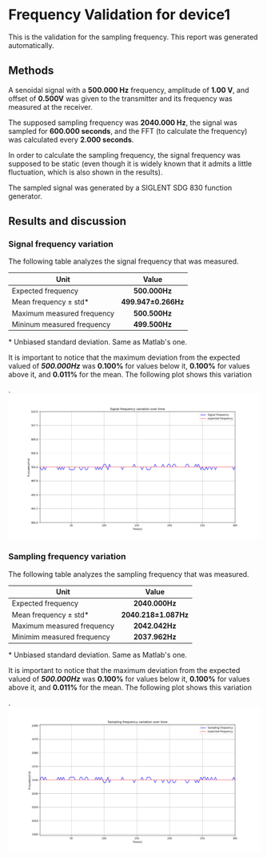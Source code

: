 # Frequency Validation for device1
This is the validation  for the sampling frequency. This report was generated automatically.

## Methods
A senoidal signal with a **500.000 Hz** frequency, amplitude of **1.00 V**, 
    and offset of **0.500V**  was given to the transmitter and its frequency
    was measured at the receiver.

 The supposed sampling frequency was **2040.000 Hz**, the
    signal was sampled for **600.000 seconds**, and the FFT (to calculate the 
    frequency) was calculated every **2.000 seconds**.

 In order 
    to calculate the sampling frequency, the signal frequency
    was supposed to be static  (even though it is widely known that it admits a little
    fluctuation, which is also shown in the results).

 The sampled signal was generated
    by a SIGLENT SDG 830 function generator.

## Results and discussion
### Signal frequency variation
The following table analyzes the signal frequency that was measured.

 | Unit               |  Value     |
 | ------------------ | :--------: |
 | Expected frequency | **500.000Hz** |
 | Mean frequency ± std\*    | **499.947±0.266Hz** |
 | Maximum measured frequency | **500.500Hz** |
 | Mininum measured frequency | **499.500Hz** |

\* Unbiased standard deviation. Same as Matlab's one.

It is important to notice that the maximum deviation from the 
    expected valued of ***500.000Hz*** was **0.100%** for values below it,
    **0.100%** for values above it, and **0.011%** for the mean. The following plot shows
    this variation

.![Plot of the measured signal frequencies.](signal.png)

### Sampling frequency variation
The following table analyzes the sampling frequency that was measured.

 | Unit               |  Value     |
 | ------------------ | :--------: |
 | Expected frequency | **2040.000Hz** |
 | Mean frequency ± std\*    | **2040.218±1.087Hz** |
 | Maximum measured frequency | **2042.042Hz** |
 | Minimim measured frequency | **2037.962Hz** |

\* Unbiased standard deviation. Same as Matlab's one.

It is important to notice that the maximum deviation from the 
    expected valued of ***500.000Hz*** was **0.100%** for values below it,
    **0.100%** for values above it, and **0.011%** for the mean. The following plot shows
    this variation

.![Plot of the measured sampling frequencies.](sampling.png)

